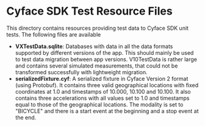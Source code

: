 
Cyface SDK Test Resource Files
==============================

This directory contains resources providing test data to Cyface SDK unit tests.
The following files are available

- **VXTestData.sqlite**: Databases with data in all the data formats supported by different versions of the app. This should mainly be used to test data migration between app versions.
    V10TestData is rather large and contains several simulated measurements, that could not be transformed successfully with lightweight migration.
- **serializedFixture.cyf**: A serialized fixture in Cyface Version 2 format (using Protobuf). It contains three valid geographical locations with fixed coordinates at 1.0 and timestamps of 10.000, 10.100 and 10.100. It also contains three accelerations with all values set to 1.0 and timestamps equal to those of the geographical locations. The modality is set to "BICYCLE" and there is a start event at the beginning and a stop event at the end.

